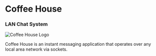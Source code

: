# Coffee House
### LAN Chat System

![Coffee House Logo](/images/coffee-cup.jpg)

Coffee House is an instant messaging application that operates over any local area network 
via sockets.
